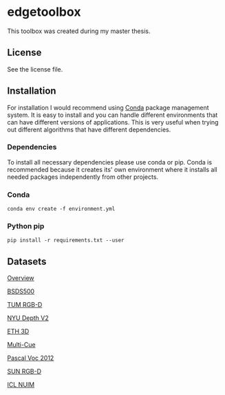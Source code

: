 # edgetoolbox
This toolbox was created during my master thesis.

## License

See the license file.

## Installation
For installation I would recommend using [Conda](https://docs.conda.io/projects/conda/en/latest/user-guide/install/) package management system. It is easy to install and you can handle different environments that can have different versions of applications. This is very useful when trying out different algorithms that have different dependencies.

### Dependencies

To install all necessary dependencies please use conda or pip. Conda is recommended because it creates its' own environment where it installs all needed packages independently from other projects.

### Conda

    conda env create -f environment.yml
    
### Python pip

    pip install -r requirements.txt --user

## Datasets

[Overview](http://www.michaelfirman.co.uk/RGBDdatasets/)

[BSDS500](https://www2.eecs.berkeley.edu/Research/Projects/CS/vision/grouping/resources.html)

[TUM RGB-D](https://vision.in.tum.de/data/datasets/rgbd-dataset)

[NYU Depth V2](https://cs.nyu.edu/~silberman/datasets/nyu_depth_v2.html)

[ETH 3D](https://www.eth3d.net/slam_overview)

[Multi-Cue](http://serre-lab.clps.brown.edu/resource/multicue/)

[Pascal Voc 2012](https://pjreddie.com/projects/pascal-voc-dataset-mirror/)

[SUN RGB-D](http://rgbd.cs.princeton.edu/)

[ICL NUIM](https://www.doc.ic.ac.uk/~ahanda/VaFRIC/iclnuim.html)